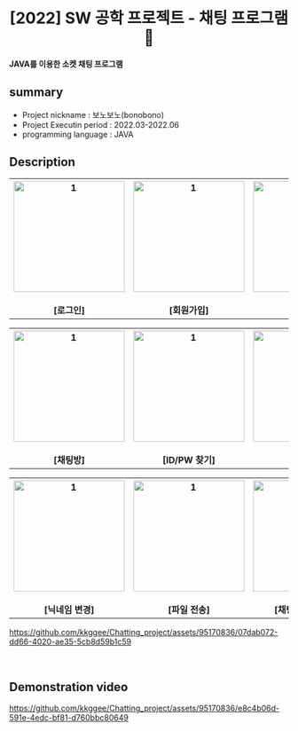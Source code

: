 <div align="center">
<h1>[2022] SW 공학 프로젝트 - 채팅 프로그램 💬</h1></div>

 #### JAVA를 이용한 소켓 채팅 프로그램

## summary
- Project nickname : 보노보노(bonobono)
- Project Executin period : 2022.03-2022.06
- programming language : JAVA


## Description
<table>
   <tr>
     <th align="center">
       <img width="200" alt="1" src="https://github.com/kkggee/Chatting_project/assets/95170836/cd8b3c11-0bcc-4dbb-8537-3567873f0973"/>
       <br><br>[로그인] 
    </th>
     <th align="center">
      <img width="200" alt="1" src="https://github.com/kkggee/Chatting_project/assets/95170836/8ac230d2-75e4-4dc1-8b6c-f8f69abafcce"/>
       <br><br>[회원가입]
    </th>
     <th align="center">
      <img width="200" alt="1" src="https://github.com/kkggee/Chatting_project/assets/95170836/1068b27b-4f8e-48c3-8db6-6328454f36ae"/>
       <br><br>[대기실]
    </th>
  </tr>
</table>

<table>
   <tr>
     <th align="center">
       <img width="200" alt="1" src="https://github.com/kkggee/Chatting_project/assets/95170836/19d9a8f4-d451-49fd-b977-41fd24f96de3"/>
       <br><br>[채팅방] 
    </th>
     <th align="center">
      <img width="200" alt="1" src="https://github.com/kkggee/Chatting_project/assets/95170836/9c2d27ea-11b7-4085-bb95-d7ef5a5e4e4c"/>
       <br><br>[ID/PW 찾기]
    </th>
     <th align="center">
      <img width="200" alt="1" src="https://github.com/kkggee/Chatting_project/assets/95170836/2301229b-ede5-44ec-a9de-6f011321d965"/>
       <br><br>[PW 변경]
    </th>
  </tr>
</table>

<table>
   <tr>
     <th align="center">
       <img width="200" alt="1" src="https://github.com/kkggee/Chatting_project/assets/95170836/796b4eeb-e538-4659-b653-b0a575fb5d34"/>
       <br><br>[닉네임 변경] 
    </th>
     <th align="center">
      <img width="200" alt="1" src="https://github.com/kkggee/Chatting_project/assets/95170836/42fe86dc-83c1-483e-8563-dae1bfc90e4d"/>
       <br><br>[파일 전송]
    </th>
     <th align="center">
      <img width="200" alt="1" src="https://github.com/kkggee/Chatting_project/assets/95170836/b10e5cc7-f374-4d12-88a4-8ca2607a20ac"/>
       <br><br>[채팅방 기록 저장]
    </th>
  </tr>
</table>


https://github.com/kkggee/Chatting_project/assets/95170836/07dab072-dd66-4020-ae35-5cb8d59b1c59

<br/>

## Demonstration video

https://github.com/kkggee/Chatting_project/assets/95170836/e8c4b06d-591e-4edc-bf81-d760bbc80649
